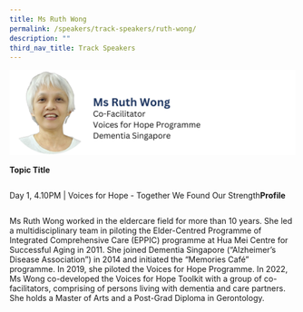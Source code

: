 ```yaml
---
title: Ms Ruth Wong
permalink: /speakers/track-speakers/ruth-wong/
description: ""
third_nav_title: Track Speakers
---
```

<div style="display: flex; flex-wrap: wrap;">
  <div style="flex-basis: 100%; max-width: 100%;">
    <img alt="track speakers 1" src="/images/SpeakersPhoto/ruthwong.png">
  </div>
	
<b>Topic Title</b>

<p id="left">Day 1, 4.10PM | Voices for Hope - Together We Found Our Strength  </p>

<b>Profile</b>	
	
Ms Ruth Wong worked in the eldercare field for more than 10 years. She led a multidisciplinary team in piloting the Elder-Centred Programme of Integrated Comprehensive Care (EPPIC) programme at Hua Mei Centre for Successful Aging in 2011. She joined Dementia Singapore (“Alzheimer’s Disease Association”) in 2014 and initiated the “Memories Café” programme. In 2019, she piloted the Voices for Hope Programme. In 2022, Ms Wong co-developed the Voices for Hope Toolkit with a group of co-facilitators, comprising of persons living with dementia and care partners. She holds a Master of Arts and a Post-Grad Diploma in Gerontology.</div>